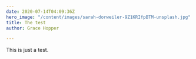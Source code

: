 ```yaml
---
date: 2020-07-14T04:09:36Z
hero_image: "/content/images/sarah-dorweiler-9Z1KRIfpBTM-unsplash.jpg"
title: The test
author: Grace Hopper

---
```

This is just a test.